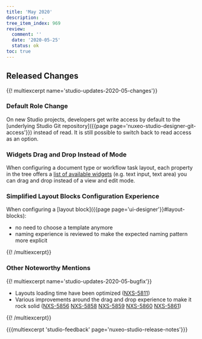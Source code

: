 ```yaml
---
title: 'May 2020'
description: .
tree_item_index: 969
review:
  comment: ''
  date: '2020-05-25'
  status: ok
toc: true
---
```


## Released Changes

{{! multiexcerpt name='studio-updates-2020-05-changes'}}

### Default Role Change
On new Studio projects, developers get write access by default to the [underlying Studio Git repository]({{page page='nuxeo-studio-designer-git-access'}}) instead of read. It is still possible to switch back to read access as an option.

### Widgets Drag and Drop Instead of Mode
When configuring a document type or workflow task layout, each property in the tree offers a [list of available widgets](https://jira.nuxeo.com/browse/NXS-5775) (e.g. text input, text area) you can drag and drop instead of a view and edit mode.

### Simplified Layout Blocks Configuration Experience
When configuring a [layout block]({{page page='ui-designer'}}#layout-blocks):
- no need to choose a template anymore
- naming experience is reviewed to make the expected naming pattern more explicit

{{! /multiexcerpt}}

### Other Noteworthy Mentions

{{! multiexcerpt name='studio-updates-2020-05-bugfix'}}
- Layouts loading time have been optimized ([NXS-5811](https://jira.nuxeo.com/browse/NXS-5811))
- Various improvements around the drag and drop experience to make it rock solid ([NXS-5856](https://jira.nuxeo.com/browse/NXS-5856) [NXS-5858](https://jira.nuxeo.com/browse/NXS-5858) [NXS-5859](https://jira.nuxeo.com/browse/NXS-5859) [NXS-5860](https://jira.nuxeo.com/browse/NXS-5860) [NXS-5861](https://jira.nuxeo.com/browse/NXS-5861))

{{! /multiexcerpt}}

{{{multiexcerpt 'studio-feedback' page='nuxeo-studio-release-notes'}}}
